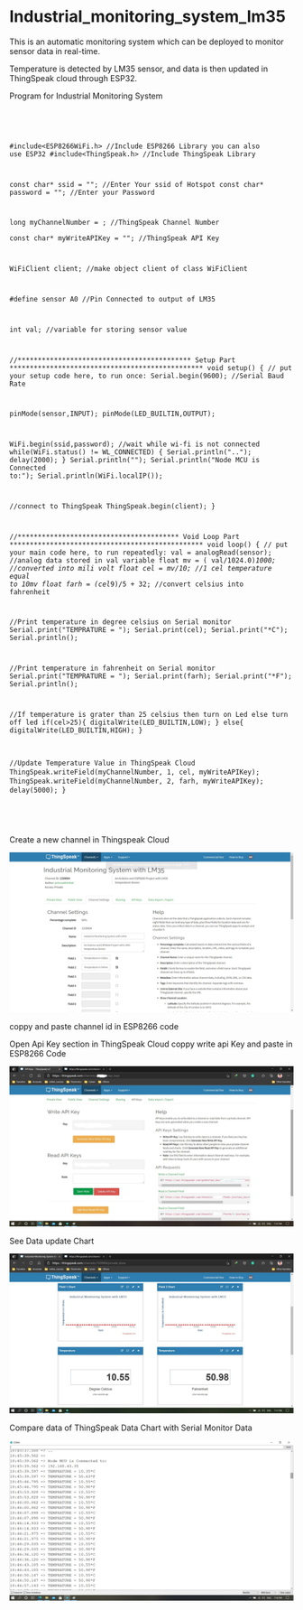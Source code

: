 # Industrial_monitoring_system_lm35
<p>This is an automatic monitoring system which can be deployed to monitor sensor data in real-time.</p>
<p>Temperature is detected by LM35 sensor, and data is then updated in ThingSpeak cloud through ESP32.</p>

<p>Program for Industrial Monitoring System</p>
<div>
<pre>  
<code>  

#include<ESP8266WiFi.h>  //Include ESP8266 Library you can also use ESP32
#include<ThingSpeak.h>  //Include ThingSpeak Library

const char* ssid = ""; //Enter Your ssid of Hotspot
const char* password = ""; //Enter your Password

long myChannelNumber = ;      //ThingSpeak Channel Number  
const char* myWriteAPIKey = "";  //ThingSpeak API Key  

WiFiClient client; //make object client of class WiFiClient

#define sensor A0  //Pin Connected to output of LM35 

int val; //variable for storing sensor value


//******************************************* Setup Part ************************************************
void setup() 
{
  // put your setup code here, to run once:
  Serial.begin(9600); //Serial Baud Rate
  
  pinMode(sensor,INPUT); 
  pinMode(LED_BUILTIN,OUTPUT);
  
  WiFi.begin(ssid,password);
  //wait while wi-fi is not connected
  while(WiFi.status() != WL_CONNECTED)
  {
    Serial.println("..");
    delay(2000);
  }
  Serial.println("");
  Serial.println("Node MCU is Connected to:");
  Serial.println(WiFi.localIP());
  
  //connect to ThingSpeak
  ThingSpeak.begin(client);
}


//**************************************** Void Loop Part ************************************************
void loop() {
  // put your main code here, to run repeatedly:
  val = analogRead(sensor);  //analog data stored in val variable
  float mv = ( val/1024.0)*1000; //converted into mili volt
  float cel = mv/10; //1 cel temperature equal to 10mv 
  float farh = (cel*9)/5 + 32; //convert celsius into fahrenheit
  
  //Print temperature in degree celsius on Serial monitor
  Serial.print("TEMPRATURE = ");
  Serial.print(cel);
  Serial.print("*C");
  Serial.println();
  
  //Print temperature in fahrenheit on Serial monitor
  Serial.print("TEMPRATURE = ");
  Serial.print(farh);
  Serial.print("*F");
  Serial.println();
  
  //If temperature is grater than 25 celsius then turn on Led else turn off led
  if(cel>25){
    digitalWrite(LED_BUILTIN,LOW);
  }
  else{
    digitalWrite(LED_BUILTIN,HIGH);
  }
  
  //Update Temperature Value in ThingSpeak Cloud
  ThingSpeak.writeField(myChannelNumber, 1, cel, myWriteAPIKey);
  ThingSpeak.writeField(myChannelNumber, 2, farh, myWriteAPIKey);
  delay(5000);
}
</code>
<pre>
</div>

  <div>
  <p>Create a new channel in Thingspeak Cloud</p>
  <img src = "https://github.com/abhisheksharma1310/industrial_monitoring_system_lm35/blob/main/Channel%20Setting.jpg">
              <p>coppy and paste channel id in ESP8266 code</p>            

  </div>              


  <div>
              <p>Open Api Key section in ThingSpeak Cloud coppy write api Key and paste in ESP8266 Code</p>
              <img src = "https://github.com/abhisheksharma1310/industrial_monitoring_system_lm35/blob/main/API%20Keys-masked.jpg">

  </div>


  <div>
  <p>See Data update Chart</p>
  <img src = "https://github.com/abhisheksharma1310/industrial_monitoring_system_lm35/blob/main/Data%20Update%20Chart.jpg">
  </div>


  <div>
  <p>Compare data of ThingSpeak Data Chart with Serial Monitor Data</p>
  <img src = "https://github.com/abhisheksharma1310/industrial_monitoring_system_lm35/blob/main/Serial%20Monitor.jpg">
  </div>  
     
